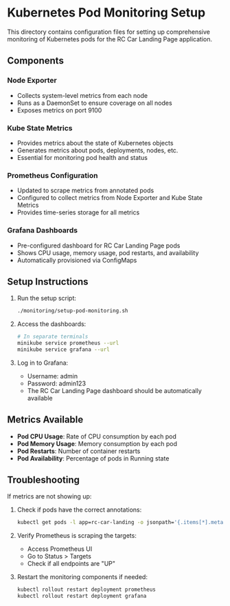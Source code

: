 # Kubernetes Pod Monitoring Setup

This directory contains configuration files for setting up comprehensive monitoring of Kubernetes pods for the RC Car Landing Page application.

## Components

### Node Exporter
- Collects system-level metrics from each node
- Runs as a DaemonSet to ensure coverage on all nodes
- Exposes metrics on port 9100

### Kube State Metrics
- Provides metrics about the state of Kubernetes objects
- Generates metrics about pods, deployments, nodes, etc.
- Essential for monitoring pod health and status

### Prometheus Configuration
- Updated to scrape metrics from annotated pods
- Configured to collect metrics from Node Exporter and Kube State Metrics
- Provides time-series storage for all metrics

### Grafana Dashboards
- Pre-configured dashboard for RC Car Landing Page pods
- Shows CPU usage, memory usage, pod restarts, and availability
- Automatically provisioned via ConfigMaps

## Setup Instructions

1. Run the setup script:
   ```bash
   ./monitoring/setup-pod-monitoring.sh
   ```

2. Access the dashboards:
   ```bash
   # In separate terminals
   minikube service prometheus --url
   minikube service grafana --url
   ```

3. Log in to Grafana:
   - Username: admin
   - Password: admin123
   - The RC Car Landing Page dashboard should be automatically available

## Metrics Available

- **Pod CPU Usage**: Rate of CPU consumption by each pod
- **Pod Memory Usage**: Memory consumption by each pod
- **Pod Restarts**: Number of container restarts
- **Pod Availability**: Percentage of pods in Running state

## Troubleshooting

If metrics are not showing up:

1. Check if pods have the correct annotations:
   ```bash
   kubectl get pods -l app=rc-car-landing -o jsonpath='{.items[*].metadata.annotations}'
   ```

2. Verify Prometheus is scraping the targets:
   - Access Prometheus UI
   - Go to Status > Targets
   - Check if all endpoints are "UP"

3. Restart the monitoring components if needed:
   ```bash
   kubectl rollout restart deployment prometheus
   kubectl rollout restart deployment grafana
   ```
